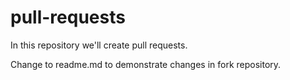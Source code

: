 # pull-requests
In this repository we'll create pull requests.

Change to readme.md to demonstrate changes in fork repository.
